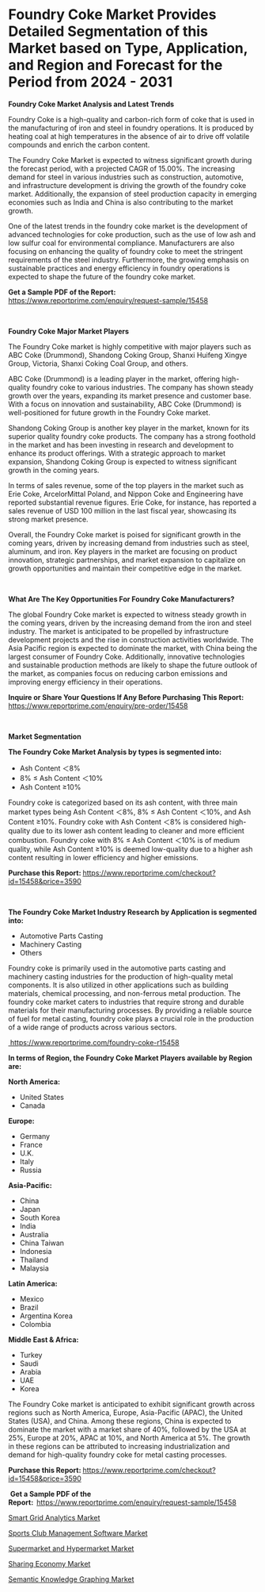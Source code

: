 <p><h1>Foundry Coke Market Provides Detailed Segmentation of this Market based on Type, Application, and Region and Forecast for the Period from 2024 - 2031</h1></p><p><strong>Foundry Coke Market Analysis and Latest Trends</strong></p>
<p><p>Foundry Coke is a high-quality and carbon-rich form of coke that is used in the manufacturing of iron and steel in foundry operations. It is produced by heating coal at high temperatures in the absence of air to drive off volatile compounds and enrich the carbon content.</p><p>The Foundry Coke Market is expected to witness significant growth during the forecast period, with a projected CAGR of 15.00%. The increasing demand for steel in various industries such as construction, automotive, and infrastructure development is driving the growth of the foundry coke market. Additionally, the expansion of steel production capacity in emerging economies such as India and China is also contributing to the market growth.</p><p>One of the latest trends in the foundry coke market is the development of advanced technologies for coke production, such as the use of low ash and low sulfur coal for environmental compliance. Manufacturers are also focusing on enhancing the quality of foundry coke to meet the stringent requirements of the steel industry. Furthermore, the growing emphasis on sustainable practices and energy efficiency in foundry operations is expected to shape the future of the foundry coke market.</p></p>
<p><strong>Get a Sample PDF of the Report:&nbsp;</strong> <a href="https://www.reportprime.com/enquiry/request-sample/15458">https://www.reportprime.com/enquiry/request-sample/15458</a></p>
<p>&nbsp;</p>
<p><strong>Foundry Coke Major Market Players</strong></p>
<p><p>The Foundry Coke market is highly competitive with major players such as ABC Coke (Drummond), Shandong Coking Group, Shanxi Huifeng Xingye Group, Victoria, Shanxi Coking Coal Group, and others. </p><p>ABC Coke (Drummond) is a leading player in the market, offering high-quality foundry coke to various industries. The company has shown steady growth over the years, expanding its market presence and customer base. With a focus on innovation and sustainability, ABC Coke (Drummond) is well-positioned for future growth in the Foundry Coke market.</p><p>Shandong Coking Group is another key player in the market, known for its superior quality foundry coke products. The company has a strong foothold in the market and has been investing in research and development to enhance its product offerings. With a strategic approach to market expansion, Shandong Coking Group is expected to witness significant growth in the coming years.</p><p>In terms of sales revenue, some of the top players in the market such as Erie Coke, ArcelorMittal Poland, and Nippon Coke and Engineering have reported substantial revenue figures. Erie Coke, for instance, has reported a sales revenue of USD 100 million in the last fiscal year, showcasing its strong market presence.</p><p>Overall, the Foundry Coke market is poised for significant growth in the coming years, driven by increasing demand from industries such as steel, aluminum, and iron. Key players in the market are focusing on product innovation, strategic partnerships, and market expansion to capitalize on growth opportunities and maintain their competitive edge in the market.</p></p>
<p>&nbsp;</p>
<p><strong>What Are The Key Opportunities For Foundry Coke Manufacturers?</strong></p>
<p><p>The global Foundry Coke market is expected to witness steady growth in the coming years, driven by the increasing demand from the iron and steel industry. The market is anticipated to be propelled by infrastructure development projects and the rise in construction activities worldwide. The Asia Pacific region is expected to dominate the market, with China being the largest consumer of Foundry Coke. Additionally, innovative technologies and sustainable production methods are likely to shape the future outlook of the market, as companies focus on reducing carbon emissions and improving energy efficiency in their operations.</p></p>
<p><strong>Inquire or Share Your Questions If Any Before Purchasing This Report:</strong> <a href="https://www.reportprime.com/enquiry/pre-order/15458">https://www.reportprime.com/enquiry/pre-order/15458</a></p>
<p>&nbsp;</p>
<p><strong>Market Segmentation</strong></p>
<p><strong>The Foundry Coke Market Analysis by types is segmented into:</strong></p>
<p><ul><li>Ash Content ＜8%</li><li>8% ≤ Ash Content ＜10%</li><li>Ash Content ≥10%</li></ul></p>
<p><p>Foundry coke is categorized based on its ash content, with three main market types being Ash Content ＜8%, 8% ≤ Ash Content ＜10%, and Ash Content ≥10%. Foundry coke with Ash Content ＜8% is considered high-quality due to its lower ash content leading to cleaner and more efficient combustion. Foundry coke with 8% ≤ Ash Content ＜10% is of medium quality, while Ash Content ≥10% is deemed low-quality due to a higher ash content resulting in lower efficiency and higher emissions.</p></p>
<p><strong>Purchase this Report:&nbsp;</strong><a href="https://www.reportprime.com/checkout?id=15458&price=3590">https://www.reportprime.com/checkout?id=15458&price=3590</a></p>
<p>&nbsp;</p>
<p><strong>The Foundry Coke Market Industry Research by Application is segmented into:</strong></p>
<p><ul><li>Automotive Parts Casting</li><li>Machinery Casting</li><li>Others</li></ul></p>
<p><p>Foundry coke is primarily used in the automotive parts casting and machinery casting industries for the production of high-quality metal components. It is also utilized in other applications such as building materials, chemical processing, and non-ferrous metal production. The foundry coke market caters to industries that require strong and durable materials for their manufacturing processes. By providing a reliable source of fuel for metal casting, foundry coke plays a crucial role in the production of a wide range of products across various sectors.</p></p>
<p><a href="https://www.reportprime.com/foundry-coke-r15458">&nbsp;https://www.reportprime.com/foundry-coke-r15458</a></p>
<p><strong>In terms of Region, the Foundry Coke Market Players available by Region are:</strong></p>
<p>
    <p> <strong> North America: </strong>
        <ul>
            <li>United States</li>
            <li>Canada</li>
        </ul>
        </p> 
    <p> <strong> Europe: </strong>
        <ul>
            <li>Germany</li>
            <li>France</li>
            <li>U.K.</li>
            <li>Italy</li>
            <li>Russia</li>
        </ul>
        </p> 
    <p> <strong> Asia-Pacific: </strong>
        <ul>
            <li>China</li>
            <li>Japan</li>
            <li>South Korea</li>
            <li>India</li>
            <li>Australia</li>
            <li>China Taiwan</li>
            <li>Indonesia</li>
            <li>Thailand</li>
            <li>Malaysia</li>
        </ul>
        </p> 
    <p> <strong> Latin America: </strong>
        <ul>
            <li>Mexico</li>
            <li>Brazil</li>
            <li>Argentina Korea</li>
            <li>Colombia</li>
        </ul>
        </p> 
    <p> <strong> Middle East & Africa: </strong>
        <ul>
            <li>Turkey</li>
            <li>Saudi</li>
            <li>Arabia</li>
            <li>UAE</li>
            <li>Korea</li>
        </ul>
    </p>
    </p>
<p><p>The Foundry Coke market is anticipated to exhibit significant growth across regions such as North America, Europe, Asia-Pacific (APAC), the United States (USA), and China. Among these regions, China is expected to dominate the market with a market share of 40%, followed by the USA at 25%, Europe at 20%, APAC at 10%, and North America at 5%. The growth in these regions can be attributed to increasing industrialization and demand for high-quality foundry coke for metal casting processes.</p></p>
<p><strong>Purchase this Report: </strong><a href="https://www.reportprime.com/checkout?id=15458&price=3590">https://www.reportprime.com/checkout?id=15458&price=3590</a></p>
<p>&nbsp;<strong>Get a Sample PDF of the Report:&nbsp;&nbsp;</strong><a href="https://www.reportprime.com/enquiry/request-sample/15458">https://www.reportprime.com/enquiry/request-sample/15458</a></p>
<p><strong></strong></p>
<p><p><a href="https://github.com/alexxisgm/Market-Research-Report-List-2/blob/main/smart-grid-analytics-market.md">Smart Grid Analytics Market</a></p><p><a href="https://github.com/HenrietteMills1/Market-Research-Report-List-2/blob/main/sports-club-management-software-market.md">Sports Club Management Software Market</a></p><p><a href="https://github.com/marthawweekle/Market-Research-Report-List-2/blob/main/supermarket-and-hypermarket-market.md">Supermarket and Hypermarket Market</a></p><p><a href="https://github.com/sifatuddin25/Market-Research-Report-List-2/blob/main/sharing-economy-market.md">Sharing Economy Market</a></p><p><a href="https://github.com/SheilaBruen2023/Market-Research-Report-List-2/blob/main/semantic-knowledge-graphing-market.md">Semantic Knowledge Graphing Market</a></p></p>